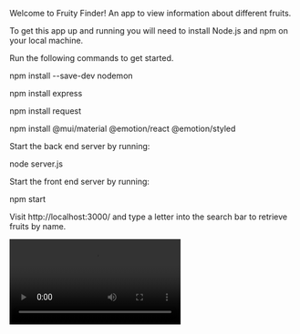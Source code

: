 Welcome to Fruity Finder!
An app to view information about different fruits.

To get this app up and running you will need to install Node.js and npm on your local machine.

Run the following commands to get started.

npm install --save-dev nodemon

npm install express

npm install request 

npm install @mui/material @emotion/react @emotion/styled


Start the back end server by running: 

node server.js

Start the front end server by running:

npm start

Visit http://localhost:3000/ and type a letter into the search bar to retrieve fruits by name. 

![](giphy.mp4)
